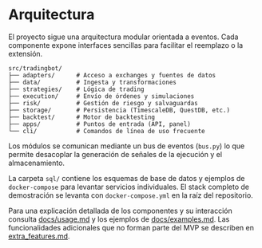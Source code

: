 # Arquitectura

El proyecto sigue una arquitectura modular orientada a eventos.
Cada componente expone interfaces sencillas para facilitar el
reemplazo o la extensión.

```
src/tradingbot/
├── adapters/      # Acceso a exchanges y fuentes de datos
├── data/          # Ingesta y transformaciones
├── strategies/    # Lógica de trading
├── execution/     # Envío de órdenes y simulaciones
├── risk/          # Gestión de riesgo y salvaguardas
├── storage/       # Persistencia (TimescaleDB, QuestDB, etc.)
├── backtest/      # Motor de backtesting
├── apps/          # Puntos de entrada (API, panel)
└── cli/           # Comandos de línea de uso frecuente
```

Los módulos se comunican mediante un bus de eventos (`bus.py`) lo
que permite desacoplar la generación de señales de la ejecución y
el almacenamiento.

La carpeta `sql/` contiene los esquemas de base de datos y ejemplos
de `docker-compose` para levantar servicios individuales. El stack
completo de demostración se levanta con `docker-compose.yml` en la
raíz del repositorio.

Para una explicación detallada de los componentes y su interacción
consulta [docs/usage.md](usage.md) y los ejemplos de
[docs/examples.md](examples.md).  Las funcionalidades adicionales que
no forman parte del MVP se describen en
[extra_features.md](extra_features.md).
